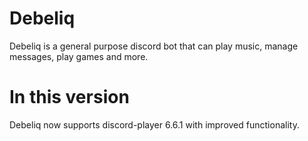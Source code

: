 # Debeliq

Debeliq is a general purpose discord bot that can play music, manage messages, play games and more.

# In this version

Debeliq now supports discord-player 6.6.1 with improved functionality.